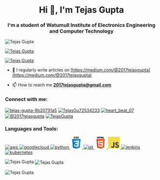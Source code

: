<h1 align="center">Hi 👋, I'm Tejas Gupta</h1>
<h3 align="center">I'm a student of Watumull Institute of Electronics Engineering and Computer Technology</h3>
<p align="left"> <img src="https://komarev.com/ghpvc/?username=tejas0207&label=Profile%20views&color=0e75b6&style=flat" alt="Tejas Gupta" /> </p>

<p align="left"> <a href="https://github.com/ryo-ma/github-profile-trophy"><img src="https://github-profile-trophy.vercel.app/?username=tejas0207" alt="Tejas Gupta" /></a> </p>

<p align="left"> <a href="https://twitter.com/TejasGu72534233" target="blank"><img src="https://img.shields.io/twitter/follow/TejasGu72534233?style=social" alt="Tejas Gupta" /></a> </p>



- 📝 I regularly write articles on [https://medium.com/@2017tejasgupta](https://medium.com/@2017tejasgupta)

- 📫 How to reach me **2017tejasgupta@gmail.com**



<h3 align="left">Connect with me:</h3>
<p align="left">
  <a href="https://www.linkedin.com/in/tejas-gupta-9b20731a5/" target="blank"><img align="center" src="https://raw.githubusercontent.com/rahuldkjain/github-profile-readme-generator/master/src/images/icons/Social/linked-in-alt.svg" alt="tejas-gupta-9b20731a5" height="30" width="40" /></a>
<a href="https://twitter.com/TejasGu72534233" target="blank"><img align="center" src="https://raw.githubusercontent.com/rahuldkjain/github-profile-readme-generator/master/src/images/icons/Social/twitter.svg" alt="TejasGu72534233" height="30" width="40" /></a>
<a href="https://www.instagram.com/heart_beat_07/" target="blank"><img align="center" src="https://raw.githubusercontent.com/rahuldkjain/github-profile-readme-generator/master/src/images/icons/Social/instagram.svg" alt="heart_beat_07" height="30" width="40" /></a>
<a href="https://medium.com/@2017tejasgupta" target="blank"><img align="center" src="https://raw.githubusercontent.com/rahuldkjain/github-profile-readme-generator/master/src/images/icons/Social/medium.svg" alt="@2017tejasgupta" height="30" width="40" /></a>
<a href="https://www.hackerrank.com/TejasGupta" target="blank"><img align="center" src="https://raw.githubusercontent.com/rahuldkjain/github-profile-readme-generator/master/src/images/icons/Social/hackerrank.svg" alt="TejasGupta" height="30" width="40" /></a>


<h3 align="left">Languages and Tools:</h3>
<p align="left"> <a href="https://aws.amazon.com/" target="_blank"> <img src="https://www.vectorlogo.zone/logos/amazon_aws/amazon_aws-icon.svg" alt="aws" width="40" height="40"/> </a> 
  <a href="https://cloud.google.com/" target="_blank"> <img src="https://www.vectorlogo.zone/logos/google_cloud/google_cloud-icon.svg" alt="googlecloud" width="40" height="40"/> </a>
  <a href="https://www.python.org/" target="_blank"> <img src="https://www.vectorlogo.zone/logos/python/python-icon.svg" alt="python" width="40" height="40"/> </a> 
  <a href="https://www.w3schools.com/css/" target="_blank"> <img src="https://raw.githubusercontent.com/devicons/devicon/master/icons/css3/css3-original-wordmark.svg" alt="css3" width="40" height="40"/> </a>  
  <a href="https://git-scm.com/" target="_blank"> <img src="https://www.vectorlogo.zone/logos/git-scm/git-scm-icon.svg" alt="git" width="40" height="40"/> </a> 
  <a href="https://www.w3.org/html/" target="_blank"> <img src="https://raw.githubusercontent.com/devicons/devicon/master/icons/html5/html5-original-wordmark.svg" alt="html5" width="40" height="40"/> </a> <a href="https://developer.mozilla.org/en-US/docs/Web/JavaScript" target="_blank"> <img src="https://raw.githubusercontent.com/devicons/devicon/master/icons/javascript/javascript-original.svg" alt="javascript" width="40" height="40"/> </a> 
  <a href="https://www.jenkins.io/" target="_blank"> <img src="https://www.vectorlogo.zone/logos/jenkins/jenkins-icon.svg" alt="jenkins" width="40" height="40"/> </a>
  <a href="https://kubernetes.io/" target="_blank"> <img src="https://www.vectorlogo.zone/logos/kubernetes/kubernetes-icon.svg" alt="kubernetes" width="40" height="40"/> </a> </p>

<p><img align="left" src="https://github-readme-stats.vercel.app/api/top-langs?username=tejas0207&show_icons=true&locale=en&layout=compact" alt="Tejas Gupta" /></p>

<p>&nbsp;<img align="center" src="https://github-readme-stats.vercel.app/api?username=tejas0207&show_icons=true&locale=en" alt="Tejas Gupta" /></p>

<p><img align="center" src="https://github-readme-streak-stats.herokuapp.com/?user=tejas0207&" alt="Tejas Gupta" /></p>


<!--
**tejas0207/tejas0207** is a ✨ _special_ ✨ repository because its `README.md` (this file) appears on your GitHub profile.

Here are some ideas to get you started:

- 🔭 I’m currently working on ...
- 🌱 I’m currently learning ...
- 👯 I’m looking to collaborate on ...
- 🤔 I’m looking for help with ...
- 💬 Ask me about ...
- 📫 How to reach me: ...
- 😄 Pronouns: ...
- ⚡ Fun fact: ...
-->
